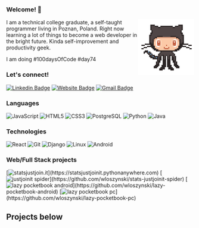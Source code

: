 ### Welcome! 👋
<img align='right' src='https://github.com/wloszynski/wloszynski/blob/master/octocat-anime.gif' width='150"'>

I am a technical college graduate, a self-taught programmer living in Poznan, Poland. Right now learning a lot of things to become a web developer in the bright future. Kinda self-improvement and productivity geek.

I am doing #100daysOfCode #day74

### Let's connect! ###

[![Linkedin Badge](https://img.shields.io/badge/-AdrianWloszynski-blue?style=flat-square&logo=Linkedin&logoColor=white&link=https://www.linkedin.com/in/wloszynski/)](https://www.linkedin.com/in/wloszynski/)
[![Website Badge](https://img.shields.io/badge/-adrianwloszynski.com-e34f26?style=flat-square&logo=HTML5&logoColor=white&link=https://adrianwloszynski.com/)](http://www.adrianwloszynski.com)
[![Gmail Badge](https://img.shields.io/badge/-adrian@wloszynski.pl-d14836?style=flat-square&logo=Gmail&logoColor=white&link=mailto:adrian@wloszynski.pl)](mailto:adrian@wloszynski.pl)

### Languages

![JavaScript](https://img.shields.io/badge/-JavaScript-fff?&logo=JavaScript&logoColor=ddc508)
![HTML5](https://img.shields.io/badge/-HTML5-fff?&logo=HTML5)
![CSS3](https://img.shields.io/badge/-SASS-fff?&logo=SASS)
![PostgreSQL](https://img.shields.io/badge/-PostgreSQL-fff?&logo=PostgreSQL&logoColor=336791)
![Python](https://img.shields.io/badge/-Python-fff?&logo=python)
![Java](https://img.shields.io/badge/-Java-fff?&logo=Java&logoColor=007396)



### Technologies

![React](https://img.shields.io/badge/-React-fff?&logo=React)
![Git](https://img.shields.io/badge/-Git-fff?&logo=Git)
![Django](https://img.shields.io/badge/-Django-fff?&logo=Django)
![Linux](https://img.shields.io/badge/-Linux-fff?&logo=linux&logoColor=000)
![Android](https://img.shields.io/badge/-Android-fff?&logo=Android)


### Web/Full Stack projects

[![statsjustjoin.it](https://img.shields.io/badge/-🧬statsjustjoin.it-fff?)](https://statsjustjoinit.pythonanywhere.com)
[![justjoinit spider](https://img.shields.io/badge/-🧬justjoinit_spider-fff?)](https://github.com/wloszynski/stats-justjoinit-spider)
[![lazy pocketbook android](https://img.shields.io/badge/-🧬lazypocketbook_android-fff?)](https://github.com/wloszynski/lazy-pocketbook-android)
[![lazy pocketbook pc](https://img.shields.io/badge/-🧬lazypocketbook_pc-fff?)](https://github.com/wloszynski/lazy-pocketbook-pc)


## Projects below
 
